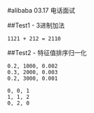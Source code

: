 #alibaba 03.17 电话面试

##Test1 - 3进制加法
```
1121 + 212 = 2110
```
##Test2 - 特征值排序归一化  
```
0.2, 1000, 0.002   
0.3, 2000, 0.003  
0.2, 3000, 0.001 
 
0, 0, 1  
1, 1, 2  
0, 2, 0
```

